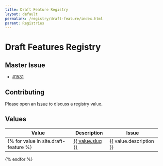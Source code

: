 ```yaml
---
title: Draft Feature Registry
layout: default
permalink: /registry/draft-feature/index.html
parent: Registries
---
```


# Draft Features Registry

## Master Issue

* [#1531](https://github.com/OAI/OpenAPI-Specification/pull/1531)

## Contributing

Please open an [Issue](https://github.com/OAI/OpenAPI-Specification/issues) to discuss a registry value.

## Values

|Value|Description|Issue|
|---|---|---|
{% for value in site.draft-feature %}| <a href="./{{ value.slug }}.html">{{ value.slug }}</a> | {{ value.description }} | {% if value.issue %}<a href="https://github.com/OAI/OpenAPI-Specification/issues/{{ value.issue }}">#{{ value.issue }}</a>{% endif %} |
{% endfor %}

